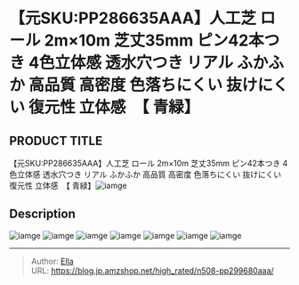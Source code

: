 # 【元SKU:PP286635AAA】人工芝 ロール 2m×10m 芝丈35mm ピン42本つき 4色立体感 透水穴つき リアル ふかふか 高品質 高密度 色落ちにくい 抜けにくい 復元性 立体感　【 青緑】


## PRODUCT TITLE 

【元SKU:PP286635AAA】人工芝 ロール 2m×10m 芝丈35mm ピン42本つき 4色立体感 透水穴つき リアル ふかふか 高品質 高密度 色落ちにくい 抜けにくい 復元性 立体感　【 青緑】![iamge](https://b2bfiles1.gigab2b.cn/image/wkseller/304/20220324_b0b5a43640de0c6dd1b2eebfb0c89b0f.jpg)

## Description











![iamge](https://b2bfiles1.gigab2b.cn/image/wkseller/304/人工芝/20200816_1eac20e72ac7fd9bae58820d5b22a376.JPG)
![iamge](https://b2bfiles1.gigab2b.cn/image/wkseller/304/人工芝/20200816_acc4835d5cfa7bf8965078944e90021c.JPG)
![iamge](https://b2bfiles1.gigab2b.cn/image/wkseller/304/人工芝/20200816_e5d5d648a178f5b542ea140e891cabab.JPG)
![iamge](https://b2bfiles1.gigab2b.cn/image/wkseller/304/人工芝/20200816_d63bdac4ff3a6e8fdb940f73aa375458.jpg)
![iamge](https://b2bfiles1.gigab2b.cn/image/wkseller/304/人工芝/20200816_3ca47f79cc2b60b30e8ce77ab513c594.jpg)
![iamge](https://b2bfiles1.gigab2b.cn/image/wkseller/304/人工芝/20200816_a3ce1239ff542d4e9545d5352db3a58d.JPG)
![iamge](https://b2bfiles1.gigab2b.cn/image/wkseller/304/人工芝/20200816_d5d7083df514bd3b90217df7bd6b0de4.jpg)


---

> Author: [Ella](https://blog.jp.amzshop.net/)  
> URL: https://blog.jp.amzshop.net/high_rated/n508-pp299680aaa/  

